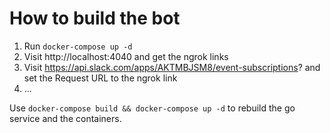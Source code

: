 # How to build the bot

1. Run `docker-compose up -d`
2. Visit http://localhost:4040 and get the ngrok links
3. Visit https://api.slack.com/apps/AKTMBJSM8/event-subscriptions? and set the Request URL to the ngrok link
4. ...

Use `docker-compose build && docker-compose up -d` to rebuild the go service and the containers.